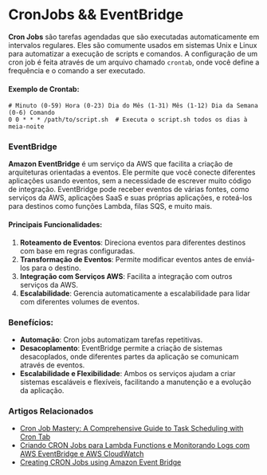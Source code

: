# CronJobs && EventBridge

**Cron Jobs** são tarefas agendadas que são executadas automaticamente em intervalos regulares. Eles são comumente usados em sistemas Unix e Linux para automatizar a execução de scripts e comandos. A configuração de um cron job é feita através de um arquivo chamado `crontab`, onde você define a frequência e o comando a ser executado.

#### Exemplo de Crontab:

```
# Minuto (0-59) Hora (0-23) Dia do Mês (1-31) Mês (1-12) Dia da Semana (0-6) Comando
0 0 * * * /path/to/script.sh  # Executa o script.sh todos os dias à meia-noite
```

### EventBridge

**Amazon EventBridge** é um serviço da AWS que facilita a criação de arquiteturas orientadas a eventos. Ele permite que você conecte diferentes aplicações usando eventos, sem a necessidade de escrever muito código de integração. EventBridge pode receber eventos de várias fontes, como serviços da AWS, aplicações SaaS e suas próprias aplicações, e roteá-los para destinos como funções Lambda, filas SQS, e muito mais.

#### Principais Funcionalidades:

1. **Roteamento de Eventos**: Direciona eventos para diferentes destinos com base em regras configuradas.
2. **Transformação de Eventos**: Permite modificar eventos antes de enviá-los para o destino.
3. **Integração com Serviços AWS**: Facilita a integração com outros serviços da AWS.
4. **Escalabilidade**: Gerencia automaticamente a escalabilidade para lidar com diferentes volumes de eventos.
### Benefícios:

- **Automação**: Cron jobs automatizam tarefas repetitivas.
- **Desacoplamento**: EventBridge permite a criação de sistemas desacoplados, onde diferentes partes da aplicação se comunicam através de eventos.
- **Escalabilidade e Flexibilidade**: Ambos os serviços ajudam a criar sistemas escaláveis e flexíveis, facilitando a manutenção e a evolução da aplicação.

### Artigos Relacionados

- [Cron Job Mastery: A Comprehensive Guide to Task Scheduling with Cron Tab](https://medium.com/@gauravkachariya/cron-jobs-the-ultimate-guide-ef56e7697fdb)
- [Criando CRON Jobs para Lambda Functions e Monitorando Logs com AWS EventBridge e AWS CloudWatch](https://diegosouzareis.medium.com/criando-cron-jobs-para-lambda-functions-e-monitorando-logs-com-aws-eventbridge-e-aws-cloudwatch-4bc6e296e9a5)
- [Creating CRON Jobs using Amazon Event Bridge](https://amirmustafaofficial.medium.com/creating-cron-jobs-using-amazon-event-bridge-6fd6cfd6d0a2)